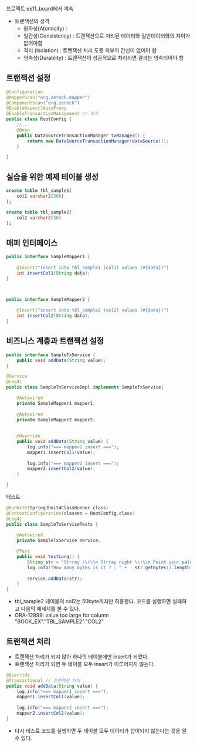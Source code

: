프로젝트 ex11_board에서 계속 

- 트랜잭션의 성격 
    - 원자성(Atomicity) : 
    - 일관성(Consistency) : 트랜잭션으로 처리된 데이터와 일반데이터와의 차이가 없어야함 
    - 격리 (Isolation) : 트랜잭션 처리 도중 외부의 간섭이 없어야 함
    - 영속성(Durablity) : 트랜잭션이 성공적으로 처리되면 결과는 영속되어야 함

## 트랜잭션 설정

```java
@Configuration
@MapperScan("org.zerock.mapper")
@ComponentScan("org.zerock")
@EnableAspectJAutoProxy
@EnableTransactionManagement // 추가 
public class RootConfig {
    //...
    @Bean
	public DataSourceTransactionManager txManager() {
		return new DataSourceTransactionManager(dataSource());
	}

}

```

## 실습을 위한 예제 테이블 생성 

```sql
create table tbl_sample1(
    col1 varchar2(500)
);

create table tbl_sample2(
    col2 varchar2(50)
);

```

## 매퍼 인터페이스 
```java
public interface SampleMapper1 {
	
	@Insert("insert into tbl_sample1 (col1) values (#{data})")
	int insertCol1(String data);
}



public interface SampleMapper2 {
	
	@Insert("insert into tbl_sample2 (col2) values (#{data})")
	int insertCol2(String data);
}

```

## 비즈니스 계층과 트랜잭션 설정 
```java
public interface SampleTxService {
	public void addData(String value); 
}

@Service
@Log4j
public class SampleTxServiceImpl implements SampleTxService{

	@Autowired
	private SampleMapper1 mapper1;
	
	@Autowired
	private SampleMapper2 mapper2;
	
	
	@Override
	public void addData(String value) {
		log.info("=== mapper1 insert ===");
		mapper1.insertCol1(value);
		
		log.info("=== mapper2 insert ===");
		mapper2.insertCol2(value);
	}

}
```

테스트 
```java
@RunWith(SpringJUnit4ClassRunner.class)
@ContextConfiguration(classes = RootConfig.class)
@Log4j
public class SampleTxServiceTests {
	
	@Autowired
	private SampleTxService service;

	@Test
	public void testLong() {
		String str = "Strray \\r\\n Strray night \\r\\n Paint your palette blue and grey Look out on a summer`s day";
		log.info("How many bytes is it ? : " +   str.getBytes().length);  
		
		service.addData(str);
	}
}
```
- tbl_sample2 테이블의 col2는 50byte까지만 허용한다. 코드를 실행하면 실패하고 다음의 메세지를 볼 수 있다.
- ORA-12899: value too large for column "BOOK_EX"."TBL_SAMPLE2"."COL2"

## 트랜잭션 처리 
- 트랜잭션 처리가 되지 않아 하나의 테이블에만 insert가 되었다.
- 트랜잭션 처리가 되면 두 테이블 모두 insert가 이루어지지 않는다. 

```java
@Override
@Transactional // 트랜잭션 처리 
public void addData(String value) {
    log.info("=== mapper1 insert ===");
    mapper1.insertCol1(value);
    
    log.info("=== mapper2 insert ===");
    mapper2.insertCol2(value); 
}
```

- 다시 테스트 코드를 실행하면 두 테이블 모두 데이터가 삽이되지 않는다는 것을 알 수 있다. 



